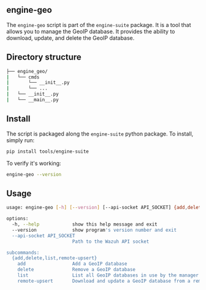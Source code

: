 ## engine-geo

The `engine-geo` script is part of the `engine-suite` package. It is a tool that allows you to manage the GeoIP database. It provides the ability to download, update, and delete the GeoIP database.

## Directory structure

```bash
├── engine_geo/
|   └── cmds
|       └── __init__.py
|       └── ...
|   └── __init__.py
|   └── __main__.py
```


## Install

The script is packaged along the `engine-suite` python package. To install, simply run:

```bash 
pip install tools/engine-suite
```

To verify it's working:

```bash
engine-geo --version
```

## Usage

```bash
usage: engine-geo [-h] [--version] [--api-socket API_SOCKET] {add,delete,list,remote-upsert} ...

options:
  -h, --help            show this help message and exit
  --version             show program's version number and exit
  --api-socket API_SOCKET
                        Path to the Wazuh API socket

subcommands:
  {add,delete,list,remote-upsert}
    add                 Add a GeoIP database
    delete              Remove a GeoIP database
    list                List all GeoIP databases in use by the manager
    remote-upsert       Download and update a GeoIP database from a remote URL
```


